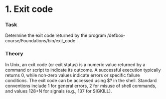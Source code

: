 # 1. Exit code

### Task

Determine the exit code returned by the program /defbox-course/Foundations/bin/exit_code.

### Theory

In Unix, an exit code (or exit status) is a numeric value returned by a command or script to indicate its outcome.
A successful execution typically returns 0, while non-zero values indicate errors or specific failure conditions. The exit code can be accessed using $? in the shell. Standard conventions include 1 for general errors, 2 for misuse of shell commands, and values 128+N for signals (e.g., 137 for SIGKILL).

